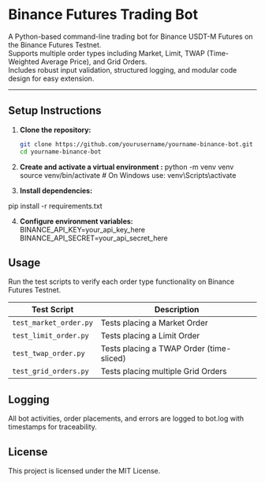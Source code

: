 # Binance Futures Trading Bot

A Python-based command-line trading bot for Binance USDT-M Futures on the Binance Futures Testnet.  
Supports multiple order types including Market, Limit, TWAP (Time-Weighted Average Price), and Grid Orders.  
Includes robust input validation, structured logging, and modular code design for easy extension.

---

## Setup Instructions
1. **Clone the repository:**

   ```bash
   git clone https://github.com/yourusername/yourname-binance-bot.git
   cd yourname-binance-bot

2. **Create and activate a virtual environment :**
python -m venv venv
source venv/bin/activate       # On Windows use: venv\Scripts\activate

3. **Install dependencies:**

pip install -r requirements.txt


4. **Configure environment variables:**
BINANCE_API_KEY=your_api_key_here
BINANCE_API_SECRET=your_api_secret_here


## Usage

Run the test scripts to verify each order type functionality on Binance Futures Testnet.

| Test Script             | Description                              |
|-------------------------|------------------------------------------|
| `test_market_order.py`  | Tests placing a Market Order              |
| `test_limit_order.py`   | Tests placing a Limit Order               |
| `test_twap_order.py`    | Tests placing a TWAP Order (time-sliced) |
| `test_grid_orders.py`   | Tests placing multiple Grid Orders        |


## Logging

All bot activities, order placements, and errors are 
logged to bot.log with timestamps for traceability.

## License
This project is licensed under the MIT License.
